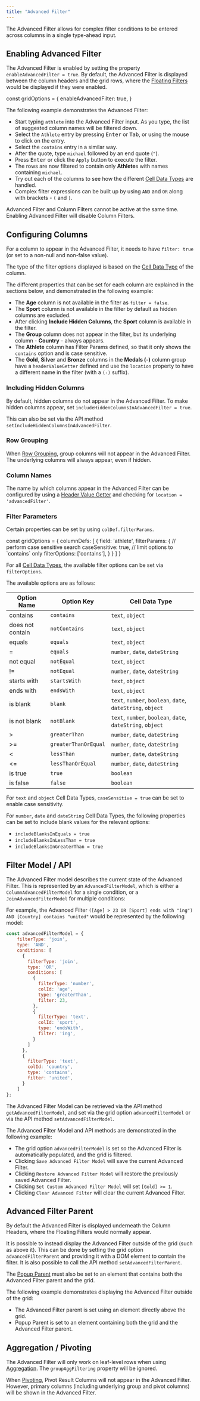 ```yaml
---
title: "Advanced Filter"
---
```


The Advanced Filter allows for complex filter conditions to be entered across columns in a single type-ahead input.

## Enabling Advanced Filter

The Advanced Filter is enabled by setting the property `enableAdvancedFilter = true`. By default, the Advanced Filter is displayed between the column headers and the grid rows, where the [Floating Filters](/floating-filters/) would be displayed if they were enabled.

<snippet>
const gridOptions = {
    enableAdvancedFilter: true,
}
</snippet>

The following example demonstrates the Advanced Filter:
- Start typing `athlete` into the Advanced Filter input. As you type, the list of suggested column names will be filtered down.
- Select the `Athlete` entry by pressing <kbd>Enter</kbd> or <kbd>Tab</kbd>, or using the mouse to click on the entry.
- Select the `contains` entry in a similar way.
- After the quote, type `michael` followed by an end quote (`"`).
- Press <kbd>Enter</kbd> or click the `Apply` button to execute the filter.
- The rows are now filtered to contain only **Athlete**s with names containing `michael`.
- Try out each of the columns to see how the different [Cell Data Types](/cell-data-types/) are handled.
- Complex filter expressions can be built up by using `AND` and `OR` along with brackets - `(` and `)`.

<grid-example title='Advanced Filter' name='advanced-filter' type='generated' options='{ "enterprise": true, "modules": ["clientside", "menu", "advancedfilter"] }'></grid-example>

<note>Advanced Filter and Column Filters cannot be active at the same time. Enabling Advanced Filter will disable Column Filters.</note>

## Configuring Columns

For a column to appear in the Advanced Filter, it needs to have `filter: true` (or set to a non-null and non-false value).

The type of the filter options displayed is based on the [Cell Data Type](/cell-data-types/) of the column.

The different properties that can be set for each column are explained in the sections below, and demonstrated in the following example:
- The **Age** column is not available in the filter as `filter = false`.
- The **Sport** column is not available in the filter by default as hidden columns are excluded.
- After clicking **Include Hidden Columns**, the **Sport** column is available in the filter.
- The **Group** column does not appear in the filter, but its underlying column - **Country** - always appears.
- The **Athlete** column has Filter Params defined, so that it only shows the `contains` option and is case sensitive.
- The **Gold**, **Silver** and **Bronze** columns in the **Medals (-)** column group have a `headerValueGetter` defined and use the `location` property to have a different name in the filter (with a `(-)` suffix).

<grid-example title='Configuring Columns' name='configuring-columns' type='generated' options='{ "enterprise": true, "modules": ["clientside", "menu", "rowgrouping", "advancedfilter"] }'></grid-example>

### Including Hidden Columns

By default, hidden columns do not appear in the Advanced Filter. To make hidden columns appear, set `includeHiddenColumnsInAdvancedFilter = true`.

This can also be set via the API method `setIncludeHiddenColumnsInAdvancedFilter`.

<api-documentation source='grid-options/properties.json' section='filter' names='["includeHiddenColumnsInAdvancedFilter"]'></api-documentation>

<api-documentation source='grid-api/api.json' section='filter' names='["setIncludeHiddenColumnsInAdvancedFilter"]'></api-documentation>

### Row Grouping

When [Row Grouping](/grouping/), group columns will not appear in the Advanced Filter. The underlying columns will always appear, even if hidden.

### Column Names

The name by which columns appear in the Advanced Filter can be configured by using a [Header Value Getter](/value-getters/#header-value-getters) and checking for `location = 'advancedFilter'`.

### Filter Parameters

Certain properties can be set by using `colDef.filterParams`.

<snippet>
const gridOptions = {
    columnDefs: [
        {
            field: 'athlete',
            filterParams: {
                // perform case sensitive search
                caseSensitive: true,
                // limit options to `contains` only
                filterOptions: ['contains'],
            }
        }
    ]
}
</snippet>

For all [Cell Data Types](/cell-data-types/), the available filter options can be set via `filterOptions`.

The available options are as follows:

| Option Name             | Option Key            | Cell Data Type                                              |
| ----------------------- | --------------------- | ----------------------------------------------------------- |
| contains                | `contains`            | `text`, `object`                                            |
| does not contain        | `notContains`         | `text`, `object`                                            |
| equals                  | `equals`              | `text`, `object`                                            |
| =                       | `equals`              | `number`, `date`, `dateString`                              |
| not equal               | `notEqual`            | `text`, `object`                                            |
| !=                      | `notEqual`            | `number`, `date`, `dateString`                              |
| starts with             | `startsWith`          | `text`, `object`                                            |
| ends with               | `endsWith`            | `text`, `object`                                            |
| is blank                | `blank`               | `text`, `number`, `boolean`, `date`, `dateString`, `object` |
| is not blank            | `notBlank`            | `text`, `number`, `boolean`, `date`, `dateString`, `object` |
| >                       | `greaterThan`         | `number`, `date`, `dateString`                              |
| >=                      | `greaterThanOrEqual`  | `number`, `date`, `dateString`                              |
| <                       | `lessThan`            | `number`, `date`, `dateString`                              |
| <=                      | `lessThanOrEqual`     | `number`, `date`, `dateString`                              |
| is true                 | `true`                | `boolean`                                                   |
| is false                | `false`               | `boolean`                                                   |

For `text` and `object` Cell Data Types, `caseSensitive = true` can be set to enable case sensitivity.

For `number`, `date` and `dateString` Cell Data Types, the following properties can be set to include blank values for the relevant options:
- `includeBlanksInEquals = true`
- `includeBlanksInLessThan = true`
- `includeBlanksInGreaterThan = true`

## Filter Model / API

The Advanced Filter model describes the current state of the Advanced Filter. This is represented by an `AdvancedFilterModel`, which is either a `ColumnAdvancedFilterModel` for a single condition, or a `JoinAdvancedFilterModel` for multiple conditions:

<interface-documentation interfaceName='JoinAdvancedFilterModel' config='{"description":""}'></interface-documentation>

For example, the Advanced Filter `([Age] > 23 OR [Sport] ends with "ing") AND [Country] contains "united"` would be represented by the following model:

```js
const advancedFilterModel = {
    filterType: 'join',
    type: 'AND',
    conditions: [
      {
        filterType: 'join',
        type: 'OR',
        conditions: [
          {
            filterType: 'number',
            colId: 'age',
            type: 'greaterThan',
            filter: 23,
          },
          {
            filterType: 'text',
            colId: 'sport',
            type: 'endsWith',
            filter: 'ing',
          }
        ]
      },
      {
        filterType: 'text',
        colId: 'country',
        type: 'contains',
        filter: 'united',
      }
    ]
};
```

The Advanced Filter Model can be retrieved via the API method `getAdvancedFilterModel`, and set via the grid option `advancedFilterModel` or via the API method `setAdvancedFilterModel`.

<api-documentation source='grid-api/api.json' section='filter' names='["getAdvancedFilterModel"]'></api-documentation>

<api-documentation source='grid-options/properties.json' section='filter' names='["advancedFilterModel"]'></api-documentation>

<api-documentation source='grid-api/api.json' section='filter' names='["setAdvancedFilterModel"]'></api-documentation>

The Advanced Filter Model and API methods are demonstrated in the following example:
- The grid option `advancedFilterModel` is set so the Advanced Filter is automatically populated, and the grid is filtered.
- Clicking `Save Advanced Filter Model` will save the current Advanced Filter.
- Clicking `Restore Advanced Filter Model` will restore the previously saved Advanced Filter.
- Clicking `Set Custom Advanced Filter Model` will set `[Gold] >= 1`.
- Clicking `Clear Advanced Filter` will clear the current Advanced Filter.

<grid-example title='Advanced Filter Model / API' name='advanced-filter-model-api' type='generated' options='{ "enterprise": true, "modules": ["clientside", "menu", "advancedfilter"] }'></grid-example>

## Advanced Filter Parent

By default the Advanced Filter is displayed underneath the Column Headers, where the Floating Filters would normally appear.

It is possible to instead display the Advanced Filter outside of the grid (such as above it). This can be done by setting the grid option `advancedFilterParent` and providing it with a DOM element to contain the filter. It is also possible to call the API method `setAdvancedFilterParent`.

<api-documentation source='grid-options/properties.json' section='filter' names='["advancedFilterParent"]'></api-documentation>

<api-documentation source='grid-api/api.json' section='filter' names='["setAdvancedFilterParent"]'></api-documentation>

The [Popup Parent](https://localhost:8000/javascript-data-grid/context-menu/#popup-parent) must also be set to an element that contains both the Advanced Filter parent and the grid.

The following example demonstrates displaying the Advanced Filter outside of the grid:
- The Advanced Filter parent is set using an element directly above the grid.
- Popup Parent is set to an element containing both the grid and the Advanced Filter parent.

<grid-example title='External Parent' name='external-parent' type='generated' options='{ "enterprise": true, "modules": ["clientside", "menu", "advancedfilter"] }'></grid-example>

## Aggregation / Pivoting

The Advanced Filter will only work on leaf-level rows when using [Aggregation](/aggregation/). The `groupAggFiltering` property will be ignored.

When [Pivoting](/pivoting/), Pivot Result Columns will not appear in the Advanced Filter. However, primary columns (including underlying group and pivot columns) will be shown in the Advanced Filter.
